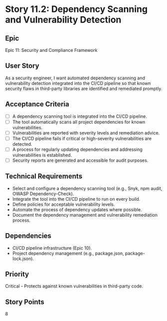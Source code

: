 # Story 11.2: Dependency Scanning and Vulnerability Detection

## Epic
Epic 11: Security and Compliance Framework

## User Story
As a security engineer, I want automated dependency scanning and vulnerability detection integrated into the CI/CD pipeline so that known security flaws in third-party libraries are identified and remediated promptly.

## Acceptance Criteria
- [ ] A dependency scanning tool is integrated into the CI/CD pipeline.
- [ ] The tool automatically scans all project dependencies for known vulnerabilities.
- [ ] Vulnerabilities are reported with severity levels and remediation advice.
- [ ] The CI/CD pipeline fails if critical or high-severity vulnerabilities are detected.
- [ ] A process for regularly updating dependencies and addressing vulnerabilities is established.
- [ ] Security reports are generated and accessible for audit purposes.

## Technical Requirements
- Select and configure a dependency scanning tool (e.g., Snyk, npm audit, OWASP Dependency-Check).
- Integrate the tool into the CI/CD pipeline to run on every build.
- Define policies for acceptable vulnerability levels.
- Automate the process of dependency updates where possible.
- Document the dependency management and vulnerability remediation process.

## Dependencies
- CI/CD pipeline infrastructure (Epic 10).
- Project dependency management (e.g., package.json, package-lock.json).

## Priority
Critical - Protects against known vulnerabilities in third-party code.

## Story Points
8
